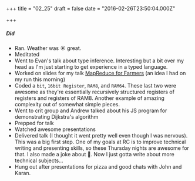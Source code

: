 
+++
title = "02_25"
draft = false
date = "2016-02-26T23:50:04.000Z"

+++
##### Did
- Ran. Weather was ☀️ great.
- Meditated
- Went to Evan's talk about type inference. Interesting but a bit over my head as I'm just starting to get experience in a typed language.
- Worked on slides for my talk [MapReduce for Farmers](https://docs.google.com/presentation/d/1EK-1Rx7OsPNrNnhbgyE8tDTWUaP2doPA0gTV9AeLz5w/edit?usp=sharing)
(an idea I had on my run this morning)
- Coded a `bit`, `16bit Register`, `RAM8`, and `RAM64`. These last two were awesome as they're essentially recursively structured registers of registers and registers of RAM8. Another example of amazing complexity out of somewhat simple pieces.
- Went to crit group and Andrew talked about his JS program for demonstrating Dijkstra's algorithm
- Prepped for talk
- Watched awesome presentations
- Delivered talk (I thought it went pretty well even though I was nervous). This was a big first step. One of my goals at RC is to improve technical writing and presenting skills, so these Thursday nights are awesome for that. I also made a joke about 💩. Now I just gotta write about more technical subjects...
- Hung out after presentations for pizza and good chats with John and Karan.
